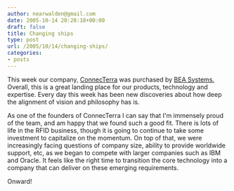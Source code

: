 ```yaml
---
author: nearwalden@gmail.com
date: 2005-10-14 20:28:18+00:00
draft: false
title: Changing ships
type: post
url: /2005/10/14/changing-ships/
categories:
- posts
---
```


This week our company, [ConnecTerra](//www.connecterra.com/") was purchased by [BEA Systems.](//www.bea.com/")   Overall, this is a great landing place for our products, technology and expertise.  Every day this week has been new discoveries about how deep the alignment of vision and philosophy has is.





As one of the founders of ConnecTerra I can say that I'm immensely proud of the team, and am happy that we found such a good fit.  There is lots of life in the RFID business, though it is going to continue to take some investment to capitalize on the momentum.  On top of that, we were increasingly facing questions of company size, ability to provide worldwide support, etc, as we began to compete with larger companies such as IBM and Oracle.  It feels like the right time to transition the core technology into a company that can deliver on these emerging requirements.  





Onward!



